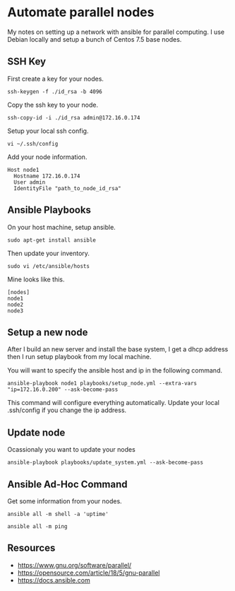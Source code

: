 
# Automate parallel nodes

My notes on setting up a network with ansible for parallel computing. I use Debian locally and setup a bunch of Centos 7.5 base nodes.

## SSH Key

First create a key for your nodes.

`ssh-keygen -f ./id_rsa -b 4096`

Copy the ssh key to your node.

`ssh-copy-id -i ./id_rsa admin@172.16.0.174`

Setup your local ssh config.

`vi ~/.ssh/config`

Add your node information.

```
Host node1
  Hostname 172.16.0.174
  User admin
  IdentityFile "path_to_node_id_rsa"
```

## Ansible Playbooks

On your host machine, setup ansible.

`sudo apt-get install ansible`

Then update your inventory.

`sudo vi /etc/ansible/hosts`

Mine looks like this.

```
[nodes]
node1
node2
node3
```

## Setup a new node

After I build an new server and install the base system, I get a dhcp address then I run setup playbook from my local machine.

You will want to specify the ansible host and ip in the following command.

`ansible-playbook node1 playbooks/setup_node.yml --extra-vars "ip=172.16.0.200" --ask-become-pass`

This command will configure everything automatically. Update your local .ssh/config if you change the ip address. 

## Update node

Ocassionaly you want to update your nodes

`ansible-playbook playbooks/update_system.yml --ask-become-pass`

## Ansible Ad-Hoc Command

Get some information from your nodes.

`ansible all -m shell -a 'uptime'`

`ansible all -m ping`

## Resources

* https://www.gnu.org/software/parallel/
* https://opensource.com/article/18/5/gnu-parallel
* https://docs.ansible.com


